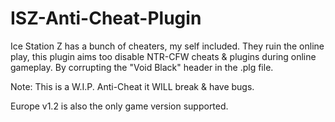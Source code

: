 # ISZ-Anti-Cheat-Plugin
Ice Station Z has a bunch of cheaters, my self included. They ruin the online play, this plugin aims too disable NTR-CFW cheats & plugins during online gameplay. By corrupting the "Void Black" header in the .plg file. 

Note: This is a W.I.P. Anti-Cheat it WILL break & have bugs.

Europe v1.2 is also the only game version supported.
